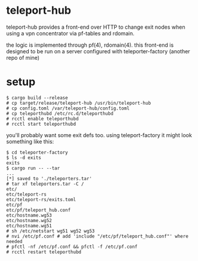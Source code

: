# teleport-hub

teleport-hub provides a front-end over HTTP to change exit nodes when using a vpn concentrator via pf-tables and rdomain. 

the logic is implemented through pf(4), rdomain(4). this front-end is designed to be run on a server configured with teleporter-factory (another repo of mine)
# setup

```
$ cargo build --release
# cp target/release/teleport-hub /usr/bin/teleport-hub
# cp config.toml /var/teleport-hub/config.toml
# cp teleporthubd /etc/rc.d/teleporthubd
# rcctl enable teleporthubd
# rcctl start teleporthubd
```

you'll probably want some exit defs too. using teleport-factory it might look something like this:

```
$ cd teleporter-factory
$ ls -d exits
exits
$ cargo run -- --tar
...
[*] saved to './teleporters.tar'
# tar xf teleporters.tar -C /
etc/
etc/teleport-rs
etc/teleport-rs/exits.toml
etc/pf
etc/pf/teleport_hub.conf
etc/hostname.wg53
etc/hostname.wg52
etc/hostname.wg51
# sh /etc/netstart wg51 wg52 wg53
# nvi /etc/pf.conf # add 'include "/etc/pf/teleport_hub.conf"' where needed
# pfctl -nf /etc/pf.conf && pfctl -f /etc/pf.conf
# rcctl restart teleporthubd
```

